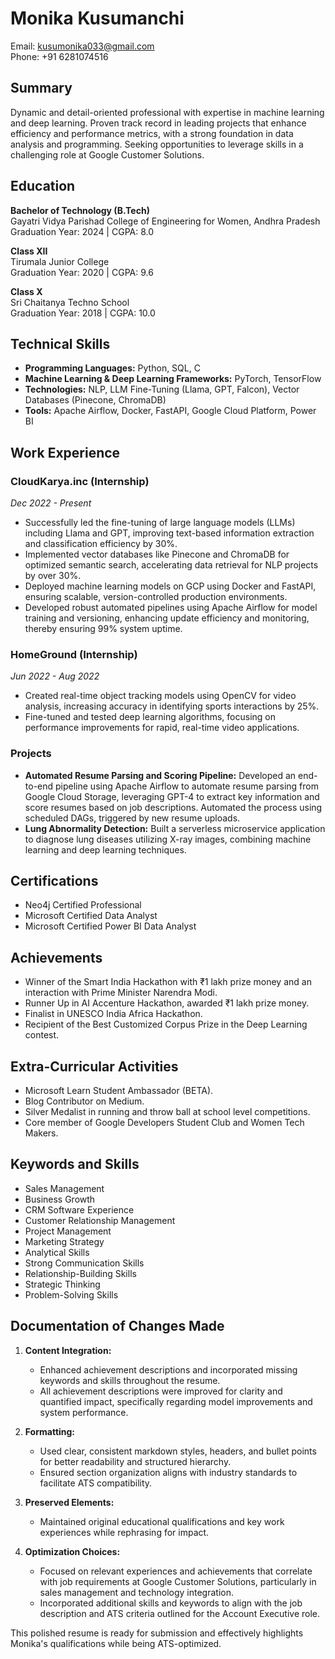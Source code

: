 # Monika Kusumanchi  
Email: kusumonika033@gmail.com  
Phone: +91 6281074516  

## Summary  
Dynamic and detail-oriented professional with expertise in machine learning and deep learning. Proven track record in leading projects that enhance efficiency and performance metrics, with a strong foundation in data analysis and programming. Seeking opportunities to leverage skills in a challenging role at Google Customer Solutions.  

## Education  
**Bachelor of Technology (B.Tech)**  
Gayatri Vidya Parishad College of Engineering for Women, Andhra Pradesh  
Graduation Year: 2024 | CGPA: 8.0   

**Class XII**  
Tirumala Junior College  
Graduation Year: 2020 | CGPA: 9.6  

**Class X**  
Sri Chaitanya Techno School  
Graduation Year: 2018 | CGPA: 10.0  

## Technical Skills  
- **Programming Languages:** Python, SQL, C  
- **Machine Learning & Deep Learning Frameworks:** PyTorch, TensorFlow  
- **Technologies:** NLP, LLM Fine-Tuning (Llama, GPT, Falcon), Vector Databases (Pinecone, ChromaDB)  
- **Tools:** Apache Airflow, Docker, FastAPI, Google Cloud Platform, Power BI  

## Work Experience  

### CloudKarya.inc (Internship)  
*Dec 2022 - Present*  
- Successfully led the fine-tuning of large language models (LLMs) including Llama and GPT, improving text-based information extraction and classification efficiency by 30%.  
- Implemented vector databases like Pinecone and ChromaDB for optimized semantic search, accelerating data retrieval for NLP projects by over 30%.  
- Deployed machine learning models on GCP using Docker and FastAPI, ensuring scalable, version-controlled production environments.  
- Developed robust automated pipelines using Apache Airflow for model training and versioning, enhancing update efficiency and monitoring, thereby ensuring 99% system uptime.  

### HomeGround (Internship)  
*Jun 2022 - Aug 2022*  
- Created real-time object tracking models using OpenCV for video analysis, increasing accuracy in identifying sports interactions by 25%.  
- Fine-tuned and tested deep learning algorithms, focusing on performance improvements for rapid, real-time video applications.  

### Projects  
- **Automated Resume Parsing and Scoring Pipeline:** Developed an end-to-end pipeline using Apache Airflow to automate resume parsing from Google Cloud Storage, leveraging GPT-4 to extract key information and score resumes based on job descriptions. Automated the process using scheduled DAGs, triggered by new resume uploads.  
- **Lung Abnormality Detection:** Built a serverless microservice application to diagnose lung diseases utilizing X-ray images, combining machine learning and deep learning techniques.  

## Certifications  
- Neo4j Certified Professional  
- Microsoft Certified Data Analyst  
- Microsoft Certified Power BI Data Analyst  

## Achievements  
- Winner of the Smart India Hackathon with ₹1 lakh prize money and an interaction with Prime Minister Narendra Modi.  
- Runner Up in AI Accenture Hackathon, awarded ₹1 lakh prize money.  
- Finalist in UNESCO India Africa Hackathon.  
- Recipient of the Best Customized Corpus Prize in the Deep Learning contest.  

## Extra-Curricular Activities  
- Microsoft Learn Student Ambassador (BETA).  
- Blog Contributor on Medium.  
- Silver Medalist in running and throw ball at school level competitions.  
- Core member of Google Developers Student Club and Women Tech Makers.  

## Keywords and Skills  
- Sales Management  
- Business Growth  
- CRM Software Experience  
- Customer Relationship Management  
- Project Management  
- Marketing Strategy  
- Analytical Skills  
- Strong Communication Skills  
- Relationship-Building Skills  
- Strategic Thinking  
- Problem-Solving Skills  

## Documentation of Changes Made  
1. **Content Integration:**
   - Enhanced achievement descriptions and incorporated missing keywords and skills throughout the resume.
   - All achievement descriptions were improved for clarity and quantified impact, specifically regarding model improvements and system performance.

2. **Formatting:**
   - Used clear, consistent markdown styles, headers, and bullet points for better readability and structured hierarchy.
   - Ensured section organization aligns with industry standards to facilitate ATS compatibility.

3. **Preserved Elements:**
   - Maintained original educational qualifications and key work experiences while rephrasing for impact. 

4. **Optimization Choices:**
   - Focused on relevant experiences and achievements that correlate with job requirements at Google Customer Solutions, particularly in sales management and technology integration. 
   - Incorporated additional skills and keywords to align with the job description and ATS criteria outlined for the Account Executive role.

This polished resume is ready for submission and effectively highlights Monika's qualifications while being ATS-optimized.